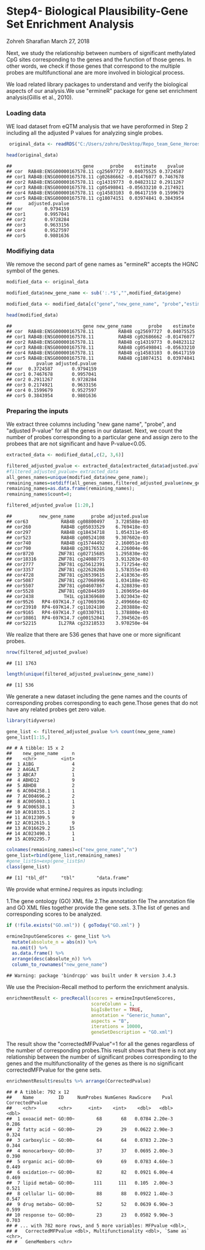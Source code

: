 Step4- Biological Plausibility-Gene Set Enrichment Analysis
================
Zohreh Sharafian
March 27, 2018

Next, we study the relationship between numbers of significant methylated CpG sites corresponding to the genes and the function of those genes. In other words, we check if those genes that correspond to the multiple probes are multifunctional ane are more involved in biological process.

We load related library packages to understand and verify the biological aspects of our analysis.We use "ermineR" package for gene set enrichment analysis(Gillis et al., 2010).

### Loading data

WE load dataset from eQTM analysis that we have peroformed in Step 2 including all the adjusted P values for analyzing single probes.

``` r
 original_data <- readRDS("C:/Users/zohre/Desktop/Repo_team_Gene_Heroes/Data/cor_test_results_PCA_lapply_V4.rds")

head(original_data)
```

    ##                          gene      probe    estimate    pvalue
    ## cor  RAB4B:ENSG00000167578.11 cg25697727  0.04075525 0.3724587
    ## cor1 RAB4B:ENSG00000167578.11 cg02686662 -0.01476077 0.7467678
    ## cor2 RAB4B:ENSG00000167578.11 cg14319773  0.04823112 0.2911267
    ## cor3 RAB4B:ENSG00000167578.11 cg05498041 -0.05633210 0.2174921
    ## cor4 RAB4B:ENSG00000167578.11 cg14583103  0.06417159 0.1599679
    ## cor5 RAB4B:ENSG00000167578.11 cg18074151  0.03974841 0.3843954
    ##      adjusted.pvalue
    ## cor        0.9794159
    ## cor1       0.9957041
    ## cor2       0.9728284
    ## cor3       0.9633156
    ## cor4       0.9527597
    ## cor5       0.9801636

### Modifiying data

We remove the second part of gene names as "ermineR" accepts the HGNC symbol of the genes.

``` r
modified_data <- original_data

modified_data$new_gene_name <- sub(':.*$',"",modified_data$gene)

modified_data <- modified_data[c("gene","new_gene_name", "probe","estimate", "pvalue", "adjusted.pvalue")]

head(modified_data)
```

    ##                          gene new_gene_name      probe    estimate
    ## cor  RAB4B:ENSG00000167578.11         RAB4B cg25697727  0.04075525
    ## cor1 RAB4B:ENSG00000167578.11         RAB4B cg02686662 -0.01476077
    ## cor2 RAB4B:ENSG00000167578.11         RAB4B cg14319773  0.04823112
    ## cor3 RAB4B:ENSG00000167578.11         RAB4B cg05498041 -0.05633210
    ## cor4 RAB4B:ENSG00000167578.11         RAB4B cg14583103  0.06417159
    ## cor5 RAB4B:ENSG00000167578.11         RAB4B cg18074151  0.03974841
    ##         pvalue adjusted.pvalue
    ## cor  0.3724587       0.9794159
    ## cor1 0.7467678       0.9957041
    ## cor2 0.2911267       0.9728284
    ## cor3 0.2174921       0.9633156
    ## cor4 0.1599679       0.9527597
    ## cor5 0.3843954       0.9801636

### Preparing the inputs

We extract three columns including "new gane name", "probe", and "adjusted P-value" for all the genes in our dataset. Next, we count the number of probes corresponding to a particular gene and assign zero to the probees that are not significant and have P-value&lt;0.05.

``` r
extracted_data <- modified_data[,c(2, 3,6)]

filtered_adjusted_pvalue <- extracted_data[extracted_data$adjusted.pvalue<0.05,]
#filtered_adjusted_pvalue= extracted_data
all_genes_names=unique(modified_data$new_gene_name);
remaining_names=setdiff(all_genes_names,filtered_adjusted_pvalue$new_gene_name)
remaining_names=as.data.frame(remaining_names);
remaining_names$count=0;

filtered_adjusted_pvalue [1:20,]
```

    ##          new_gene_name      probe adjusted.pvalue
    ## cor63            RAB4B cg08800497    3.728588e-03
    ## cor260           RAB4B cg05033529    6.769418e-03
    ## cor297           RAB4B cg18434718    1.054311e-05
    ## cor523           RAB4B cg00524108    9.307602e-03
    ## cor740           RAB4B cg15744492    2.160051e-03
    ## cor790           RAB4B cg20176532    4.226004e-06
    ## cor8720         ZNF781 cg02715685    1.295830e-02
    ## cor18316        ZNF781 cg24088775    3.913203e-03
    ## cor2777         ZNF781 cg25612391    3.717254e-02
    ## cor3357         ZNF781 cg22628286    1.578355e-03
    ## cor4728         ZNF781 cg26539615    2.418363e-05
    ## cor5087         ZNF781 cg27068996    1.034188e-02
    ## cor5507         ZNF781 cg04607867    4.328839e-03
    ## cor5528         ZNF781 cg02844589    1.269695e-04
    ## cor2438           TH1L cg18369680    3.023043e-02
    ## cor9526   RP4-697K14.7 cg17069396    2.499666e-02
    ## cor23910  RP4-697K14.7 cg11024180    2.203888e-02
    ## cor9165   RP4-697K14.7 cg03307911    1.378800e-03
    ## cor10861  RP4-697K14.7 cg00152041    7.394562e-05
    ## cor52215        IL27RA cg23218533    3.970250e-04

We realize that there are 536 genes that have one or more significant probes.

``` r
nrow(filtered_adjusted_pvalue)
```

    ## [1] 1763

``` r
length(unique(filtered_adjusted_pvalue$new_gene_name))
```

    ## [1] 536

We generate a new dataset including the gene names and the counts of corresponding probes corresponding to each gene.Those genes that do not have any related probes get zero value.

``` r
library(tidyverse)

gene_list <- filtered_adjusted_pvalue %>% count(new_gene_name)
gene_list[1:15,]
```

    ## # A tibble: 15 x 2
    ##    new_gene_name     n
    ##    <chr>         <int>
    ##  1 A1BG              4
    ##  2 A4GALT            2
    ##  3 ABCA7             1
    ##  4 ABHD12            9
    ##  5 ABHD8             2
    ##  6 AC004258.1        1
    ##  7 AC004696.2        2
    ##  8 AC005003.1        1
    ##  9 AC006538.1        3
    ## 10 AC010335.1        2
    ## 11 AC012309.5        9
    ## 12 AC012615.1        9
    ## 13 AC016629.2       15
    ## 14 AC023490.1        1
    ## 15 AC092295.7        1

``` r
colnames(remaining_names)=c("new_gene_name","n")
gene_list=rbind(gene_list,remaining_names)
#gene_list$n=exp(gene_list$n)
class(gene_list)
```

    ## [1] "tbl_df"     "tbl"        "data.frame"

We provide what ermineJ requires as inputs including:

1.The gene ontology (GO) XML file 2.The annotation file The annotation file and GO XML files together provide the gene sets. 3.The list of genes and corresponding scores to be analyzed.

``` r
if (!file.exists("GO.xml")) { goToday("GO.xml") }

ermineInputGeneScores <- gene_list %>% 
  mutate(absolute_n = abs(n)) %>% 
  na.omit() %>% 
  as.data.frame() %>% 
  arrange(desc(absolute_n)) %>% 
  column_to_rownames("new_gene_name")
```

    ## Warning: package 'bindrcpp' was built under R version 3.4.3

We use the Precision-Recall method to perform the enrichment analysis.

``` r
enrichmentResult <- precRecall(scores = ermineInputGeneScores, 
                               scoreColumn = 1, 
                               bigIsBetter = TRUE, 
                               annotation = "Generic_human", 
                               aspects = "B", 
                               iterations = 10000, 
                               geneSetDescription = "GO.xml") 
```

The result show the "correctedMFPvalue"=1 for all the genes regardless of the number of corresponding probes.This result shows that there is not any relationship between the number of significant probes corresponding to the genes and the multifunctionality of the genes as there is no significant correctedMFPvalue for the gene sets.

``` r
enrichmentResult$results %>% arrange(CorrectedPvalue) 
```

    ## # A tibble: 792 x 12
    ##    Name         ID     NumProbes NumGenes RawScore    Pval CorrectedPvalue
    ##    <chr>        <chr>      <int>    <int>    <dbl>   <dbl>           <dbl>
    ##  1 oxoacid met~ GO:00~        68       68   0.0784 2.20e-3           0.286
    ##  2 fatty acid ~ GO:00~        29       29   0.0622 2.90e-3           0.324
    ##  3 carboxylic ~ GO:00~        64       64   0.0783 2.20e-3           0.344
    ##  4 monocarboxy~ GO:00~        37       37   0.0695 2.00e-3           0.390
    ##  5 organic aci~ GO:00~        69       69   0.0783 4.60e-3           0.449
    ##  6 oxidation-r~ GO:00~        82       82   0.0921 6.00e-4           0.469
    ##  7 lipid metab~ GO:00~       111      111   0.105  2.00e-3           0.521
    ##  8 cellular li~ GO:00~        88       88   0.0922 1.40e-3           0.547
    ##  9 drug metabo~ GO:00~        52       52   0.0639 6.90e-3           0.599
    ## 10 response to~ GO:00~        23       23   0.0502 9.90e-3           0.703
    ## # ... with 782 more rows, and 5 more variables: MFPvalue <dbl>,
    ## #   CorrectedMFPvalue <dbl>, Multifunctionality <dbl>, `Same as` <chr>,
    ## #   GeneMembers <chr>
